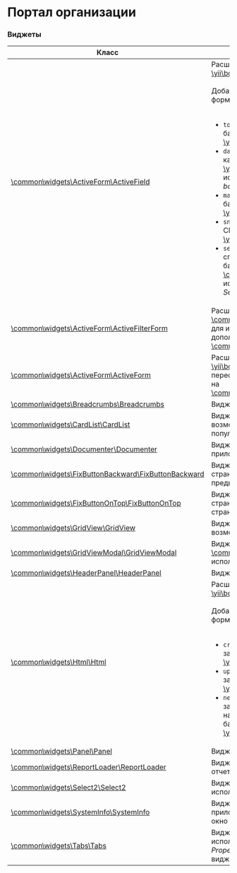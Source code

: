 # Портал организации #

### Виджеты

Класс | Описание
--- | ---
[\common\widgets\ActiveForm\ActiveField](https://vovancho.github.io/wk-portal/common-widgets-activeform-activefield.html) | Расширение базового класса [\yii\bootstrap\ActiveField](https://www.yiiframework.com/doc-2.0/yii-bootstrap-activefield.html). <BR><BR> Добавлены дополнительные элементы формы: <BR><BR> <ul><li> `toggleSwitch` - Переключатель на базе [\yii\bootstrap\ActiveField::checkbox()](https://www.yiiframework.com/doc-2.0/yii-bootstrap-activefield.html#checkbox()-detail); </li><li> `datetime` - Виджет выбора даты из календаря на базе [\yii\widgets\ActiveField::textInput()](https://www.yiiframework.com/doc/api/2.0/yii-widgets-activefield#textInput()-detail) с использованием jquery плагина *bootstrap-datetimepicker.js*; </li><li> `maskedInput` - элемент формы на базе виджета [\yii\widgets\MaskedInput](https://www.yiiframework.com/doc/api/2.0/yii-widgets-maskedinput); </li><li> `snilsInput` - Элемент для ввода СНИЛСа, на базе [\yii\widgets\MaskedInput](https://www.yiiframework.com/doc/api/2.0/yii-widgets-maskedinput); </li><li> `select2` - Элемент формы в виде списка для выбора значений на базе виджета [\common\widgets\Select2\Select2](https://vovancho.github.io/wk-portal/common-widgets-select2-select2.html) с использованием jquery плагина *Select2*. </li></ul>
[\common\widgets\ActiveForm\ActiveFilterForm](https://vovancho.github.io/wk-portal/common-widgets-activeform-activefilterform.html) | Расширение класса [\common\widgets\ActiveForm\ActiveForm](https://vovancho.github.io/wk-portal/common-widgets-activeform-activeform.html) для использования в модальных окнах дополнительных фильтров грида [\common\widgets\GridView\GridView](https://vovancho.github.io/wk-portal/common-widgets-gridview-gridview.html)
[\common\widgets\ActiveForm\ActiveForm](https://vovancho.github.io/wk-portal/common-widgets-activeform-activeform.html) | Расширение базового класса [\yii\bootstrap\ActiveForm](https://www.yiiframework.com/doc-2.0/yii-bootstrap-activeform.html) с переопределенным свойство *fieldClass* на [\common\widgets\ActiveForm\ActiveField](https://vovancho.github.io/wk-portal/common-widgets-activeform-activefield.html)
[\common\widgets\Breadcrumbs\Breadcrumbs](https://vovancho.github.io/wk-portal/common-widgets-breadcrumbs-breadcrumbs.html) | Виджет хлебных крошек
[\common\widgets\CardList\CardList](https://vovancho.github.io/wk-portal/common-widgets-cardlist-cardlist.html) | Виджет набора плиток кнопок с возможностью сортировки по популярности, поиска
[\common\widgets\Documenter\Documenter](https://vovancho.github.io/wk-portal/common-widgets-documenter-documenter.html) | Виджет для отображения обновлений приложения, или документации
[\common\widgets\FixButtonBackward\FixButtonBackward](https://vovancho.github.io/wk-portal/common-widgets-fixbuttonbackward-fixbuttonbackward.html) | Виджет добавляет внизу слева страницы кнопку для перехода на предыдущую страницу
[\common\widgets\FixButtonOnTop\FixButtonOnTop](https://vovancho.github.io/wk-portal/common-widgets-fixbuttonontop-fixbuttonontop.html) | Виджет добавляет внизу справа страницы кнопку для перехода наверх страницы
[\common\widgets\GridView\GridView](https://vovancho.github.io/wk-portal/common-widgets-gridview-gridview.html) | Виджет грида с дополнительными возможностями
[\common\widgets\GridViewModal\GridViewModal](https://vovancho.github.io/wk-portal/common-widgets-gridviewmodal-gridviewmodal.html) | Виджет [\common\widgets\GridView\GridView](https://vovancho.github.io/wk-portal/common-widgets-gridview-gridview.html) для использования в модальных окнах
[\common\widgets\HeaderPanel\HeaderPanel](https://vovancho.github.io/wk-portal/common-widgets-headerpanel-headerpanel.html) | Виджет панель-заголовок
[\common\widgets\Html\Html](https://vovancho.github.io/wk-portal/common-widgets-html-html.html) | Расширение базового класса Yii2 [\yii\bootstrap\Html](https://www.yiiframework.com/doc-2.0/yii-bootstrap-html.html). <BR><BR> Добавлены дополнительные элементы формы: <BR><BR> <ul><li> `createButton` - кнопка создания записи на базе [\yii\bootstrap\Html::submitButton()](https://www.yiiframework.com/doc/api/2.0/yii-helpers-basehtml#submitButton()-detail); </li><li> `updateButton` - кнопка обновления записи на базе [\yii\bootstrap\Html::submitButton()](https://www.yiiframework.com/doc/api/2.0/yii-helpers-basehtml#submitButton()-detail); </li><li> `nextButton` - кнопка создания записи с последующим переходом на страницу редактирования на базе [\yii\bootstrap\Html::submitButton()](https://www.yiiframework.com/doc/api/2.0/yii-helpers-basehtml#submitButton()-detail). </li></ul>
[\common\widgets\Panel\Panel](https://vovancho.github.io/wk-portal/common-widgets-panel-panel.html) | Виджет *Bootstrap* панели
[\common\widgets\ReportLoader\ReportLoader](https://vovancho.github.io/wk-portal/common-widgets-reportloader-reportloader.html) | Виджет обработки и формирания отчетов
[\common\widgets\Select2\Select2](https://vovancho.github.io/wk-portal/common-widgets-select2-select2.html) | Виджет выбора значений из списка с использованием jquery плагина *Select2*
[\common\widgets\SystemInfo\SystemInfo](https://vovancho.github.io/wk-portal/common-widgets-systeminfo-systeminfo.html) | Виджет с кнопкой-версией приложения, открывающей модальное окно с системной информацией
[\common\widgets\Tabs\Tabs](https://vovancho.github.io/wk-portal/common-widgets-tabs-tabs.html) | Виджет *Bootstrap* вкладок Tabs с использованием jquery плагина *PropellerKit* на базе стандартного виджета [\yii\bootstrap\Tabs](https://www.yiiframework.com/doc-2.0/yii-bootstrap-tabs.html)

